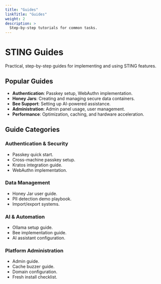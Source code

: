 ```yaml
---
title: "Guides"
linkTitle: "Guides"
weight: 2
description: >
  Step-by-step tutorials for common tasks.
---
```


# STING Guides

Practical, step-by-step guides for implementing and using STING features.

## Popular Guides

- **Authentication**: Passkey setup, WebAuthn implementation.
- **Honey Jars**: Creating and managing secure data containers.
- **Bee Support**: Setting up AI-powered assistance.
- **Administration**: Admin panel usage, user management.
- **Performance**: Optimization, caching, and hardware acceleration.

## Guide Categories

### Authentication & Security
- Passkey quick start.
- Cross-machine passkey setup.
- Kratos integration guide.
- WebAuthn implementation.

### Data Management
- Honey Jar user guide.
- PII detection demo playbook.
- Import/export systems.

### AI & Automation
- Ollama setup guide.
- Bee implementation guide.
- AI assistant configuration.

### Platform Administration
- Admin guide.
- Cache buzzer guide.
- Domain configuration.
- Fresh install checklist.
